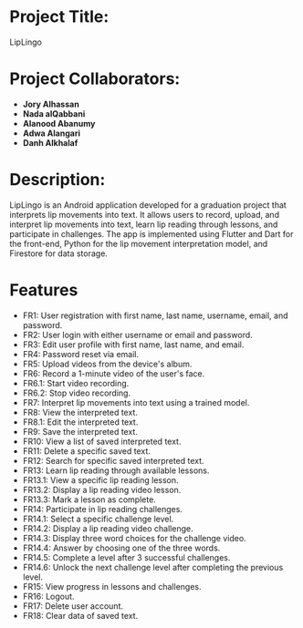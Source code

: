 # Project Title:
LipLingo

# Project Collaborators:
- **Jory Alhassan**
- **Nada alQabbani**
- **Alanood Abanumy**
- **Adwa Alangari**
- **Danh Alkhalaf**

# Description:
LipLingo is an Android application developed for a graduation project that interprets lip movements into text. It allows users to record, upload, and interpret lip movements into text, learn lip reading through lessons, and participate in challenges. The app is implemented using Flutter and Dart for the front-end, Python for the lip movement interpretation model, and Firestore for data storage.
# Features
- FR1: User registration with first name, last name, username, email, and password.
- FR2: User login with either username or email and password.
- FR3: Edit user profile with first name, last name, and email.
- FR4: Password reset via email.
- FR5: Upload videos from the device's album.
- FR6: Record a 1-minute video of the user's face.
- FR6.1: Start video recording.
- FR6.2: Stop video recording.
- FR7: Interpret lip movements into text using a trained model.
- FR8: View the interpreted text.
- FR8.1: Edit the interpreted text.
- FR9: Save the interpreted text.
- FR10: View a list of saved interpreted text.
- FR11: Delete a specific saved text.
- FR12: Search for specific saved interpreted text.
- FR13: Learn lip reading through available lessons.
- FR13.1: View a specific lip reading lesson.
- FR13.2: Display a lip reading video lesson.
- FR13.3: Mark a lesson as complete.
- FR14: Participate in lip reading challenges.
- FR14.1: Select a specific challenge level.
- FR14.2: Display a lip reading video challenge.
- FR14.3: Display three word choices for the challenge video.
- FR14.4: Answer by choosing one of the three words.
- FR14.5: Complete a level after 3 successful challenges.
- FR14.6: Unlock the next challenge level after completing the previous level.
- FR15: View progress in lessons and challenges.
- FR16: Logout.
- FR17: Delete user account.
- FR18: Clear data of saved text.




